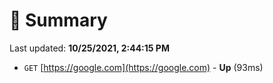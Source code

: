 # 📖 Summary
Last updated: **10/25/2021, 2:44:15 PM**

- `GET` [https://google.com](https://google.com) - **Up** (93ms)
